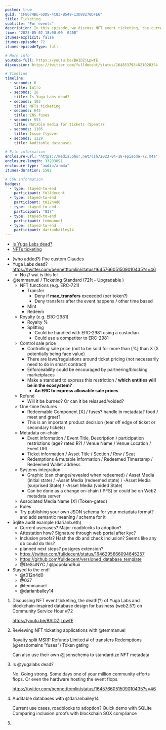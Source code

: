 ```yaml
---
posted: true
guid: "CF8074BE-6DD5-4C83-B549-13D88276DFE6"
title: Ticketing
subtitle: "For events"
description: In this episode, we discuss NFT event ticketing, the current state of Yuga Labs, and explore the concept of blockchain-inspired database design. We delve into the potential of NFT ticketing applications, reviewing aspects such as royalty splitting, MSRP, refund policies, and limited transfers. Guest speaker, @temmanuel sheds light on the use of @ensdomains ''fuses'' and token gating, and touches upon the use of @jsonschema to standardize NFT metadata. We also touch upon auditable databases with @darianbailey14. Stay till the end for some insightful discussions. 
time: "2023-05-02 18:00:00 -0400"
itunes-explicit: false
itunes-episode: 72
itunes-episodeType: full

# More info
youtube-full: https://youtu.be/BAIDZjLpwfE
discussion: https://twitter.com/fulldecent/status/1648537934621028354

# Timeline
timeline:
  - seconds: 0
    title: Intro
  - seconds: 28
    title: Is Yuga Labs dead?
  - seconds: 103
    title: NFTs ticketing
  - seconds: 645
    title: ENS fuses
  - seconds: 953
    title: Mutable media for tickets (Spent)?
  - seconds: 1105
    title: Issue flyover
  - seconds: 1229
    title: Auditable databases

# File information
enclosure-url: "https://media.phor.net/csh/2023-04-18-episode-72.m4a"
enclosure-length: 33203891
enclosure-type: "audio/x-m4a"
itunes-duration: 1582

# CSH information
badges:
  - type: stayed-to-end
    participant: fulldecent
  - type: stayed-to-end
    participant: t012n4d0
  - type: stayed-to-end
    participant: "037"
  - type: stayed-to-end
    participant: temmanuel
  - type: stayed-to-end
    participant: darianbailey14
---
```


- [Is Yuga Labs dead?](https://twitter.com/bennetttomlin/status/1645766051509010435?s=46)
- [NFTs ticketing](https://twitter.com/temmanuel/status/1645766051509010435?s=46)

<!--end of quick notes-->

- (who added?) Poe custom Claudes
- Yuga Labs dead? https://twitter.com/bennetttomlin/status/1645766051509010435?s=46
  - No // wat is this lol
- @temmanuel / Ticketing Standard (721t - Upgradable )
  - NFT functions (e.g. ERC-721)
    - Transfer
      - Deny if **max_transfers** exceeded (per token?)
      - Deny transfers after the event happens / other time based
    - Mint
    - Redeem
  - Royalty (e.g. ERC-2981)
    - Royalty %
    - Splitting
      - Could be handled with ERC-2981 using a custodian
      - Could use a competitor to ERC-2981
  - Control sale price 
    - Controlling sale price (not to be sold for more than [%] than X (X potentially being face value)
    - There are laws/regulations around ticket pricing (not necessarily need to do in smart contract)
    - Enforceability could be encouraged by partnering/blocking marketplaces
    - Make a standard to express this restriction / **which entities will be in the ecosystem?**
      - **An ERC to express allowable sale prices**
  - Refund
    - Will it be burned? Or can it be reissued/voided?
  - One-time features
    - Redeemable Component [X] / fuses? handle in metadata? food / meet and greet?
    - This is an important product decision (tear off edge of ticket or secondary tickets)
  - Metadata on-chain
    - Event information / Event Title, Description / participation restrictions (age? rated R?) / Venue Name / Venue Location / Event URL
    - Ticket information / Asset Title / Section / Row / Seat
    - Redemptions & mutable information / Redeemed Timestamp / Redeemed Wallet address
  - Systems integration
    - Graphic (can change/revealed when redeemed) / Asset Media (initial state) / -Asset Media (redeemed state) / -Asset Media (surprised State) / -Asset Media (voided State)
    - Can be done as a change on-chain (IPFS) or could be on Web2 metadata server
  - Associated Media Name [X] (Token-gated)
  - Rules
  - Try publishing your own JSON schema for your metadata format? and add semantic meaning / schema for it 
- Sqlite audit example (darianb.eth)
  - Current usecases? Major roadblocks to adoption?
  - Attestation how? Signature through web portal after kyc?
  - Inclusion proofs? Hash the db and check inclusion? Seems like any db could do this?
  - planned next steps? postgres extension?
  - https://twitter.com/fulldecent/status/1646295666094645257
  - https://github.com/fulldecent/versioned_database_template 
  - @DeSciNYC / @popolandRuii
- Stayed to the end!
  - @t012n4d0
  - @037
  - @temmanuel
  - @darianbailey14

1. Discussing NFT event ticketing, the death(?) of Yuga Labs and blockchain-inspired database design for business (web2.5?) on Community Service Hour #72

   https://youtu.be/BAIDZjLpwfE

2. Reviewing NFT ticketing applications with @temmanuel

   Royalty split
   MSRP
   Refunds
   Limited # of transfers
   Redemptions (@ensdomains "fuses")
   Token gating

   Can also use their own @jsonschema to standardize NFT metadata

3. Is @yugalabs dead?

   No. Going strong. Some days one of your million community efforts flops. Or even the hardware hosting the event flops.

   https://twitter.com/bennetttomlin/status/1645766051509010435?s=46

4. Auditable databases with @darianbailey14

   Current use cases, roadblocks to adoption?
   Quick demo with SQLite
   Comparing inclusion proofs with blockchain
   SOX compliance

5. 
